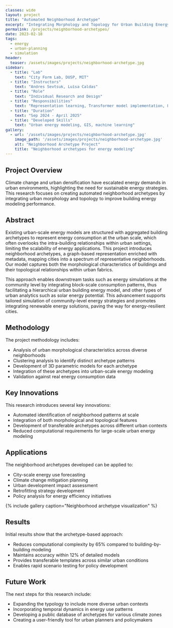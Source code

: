 ```yaml
---
classes: wide
layout: project
title: "Automated Neighborhood Archetype"
excerpt: "Integrating Morphology and Topology for Urban Building Energy Modeling"
permalink: /projects/neighborhood-archetypes/
date: 2023-02-18
tags:
  - energy
  - urban-planning
  - simulation
header:
  teaser: /assets/images/projects/neighborhood-archetype.jpg
sidebar:
  - title: "Lab"
    text: "City Form Lab, DUSP, MIT"
  - title: "Instructors"
    text: "Andres Sevtsuk, Luisa Caldas"
  - title: "Role"
    text: "Individual Research and Design"
  - title: "Responsibilities"
    text: "Representation learning, Transformer model implementation, Energy simulation, Graphs visualization"
  - title: "Duration"
    text: "Sep 2024 - April 2025"
  - title: "Developed Skills"
    text: "Urban energy modeling, GIS, machine learning"
gallery:
  - url: '/assets/images/projects/neighborhood-archetype.jpg'
    image_path: '/assets/images/projects/neighborhood-archetype.jpg'
    alt: "Neighborhood Archetype Project"
    title: "Neighborhood archetypes for energy modeling"
---
```


<style>
    body {
        font-size: 90%; 
    }
</style>

## Project Overview

Climate change and urban densification have escalated energy demands in urban environments, highlighting the need for sustainable energy strategies. This research focuses on creating automated neighborhood archetypes by integrating urban morphology and topology to improve building energy modeling performance.

## Abstract

Existing urban-scale energy models are structured with aggregated building archetypes to represent energy consumption at the urban scale, which often overlooks the intra-building relationships within urban settings, limiting the scalability of energy applications. This project introduces neighborhood archetypes, a graph-based representation enriched with metadata, mapping cities into a spectrum of representative neighborhoods. Our model captures both the morphological characteristics of buildings and their topological relationships within urban fabrics.

This approach enables downstream tasks such as energy simulations at the community level by integrating block-scale consumption patterns, thus facilitating a hierarchical urban building energy model, and other types of urban analytics such as solar energy potential. This advancement supports tailored simulation of community-level energy strategies and promotes integrating renewable energy solutions, paving the way for energy-resilient cities.

## Methodology

The project methodology includes:
- Analysis of urban morphological characteristics across diverse neighborhoods
- Clustering analysis to identify distinct archetype patterns
- Development of 3D parametric models for each archetype
- Integration of these archetypes into urban-scale energy modeling
- Validation against real energy consumption data

## Key Innovations

This research introduces several key innovations:
- Automated identification of neighborhood patterns at scale
- Integration of both morphological and topological features
- Development of transferable archetypes across different urban contexts
- Reduced computational requirements for large-scale urban energy modeling

## Applications

The neighborhood archetypes developed can be applied to:
- City-scale energy use forecasting
- Climate change mitigation planning
- Urban development impact assessment
- Retrofitting strategy development
- Policy analysis for energy efficiency initiatives

{% include gallery caption="Neighborhood archetype visualization" %}

## Results

Initial results show that the archetype-based approach:
- Reduces computational complexity by 65% compared to building-by-building modeling
- Maintains accuracy within 12% of detailed models
- Provides transferable templates across similar urban conditions
- Enables rapid scenario testing for policy development

## Future Work

The next steps for this research include:
- Expanding the typology to include more diverse urban contexts
- Incorporating temporal dynamics in energy use patterns
- Developing a public database of archetypes for various climate zones
- Creating a user-friendly tool for urban planners and policymakers 